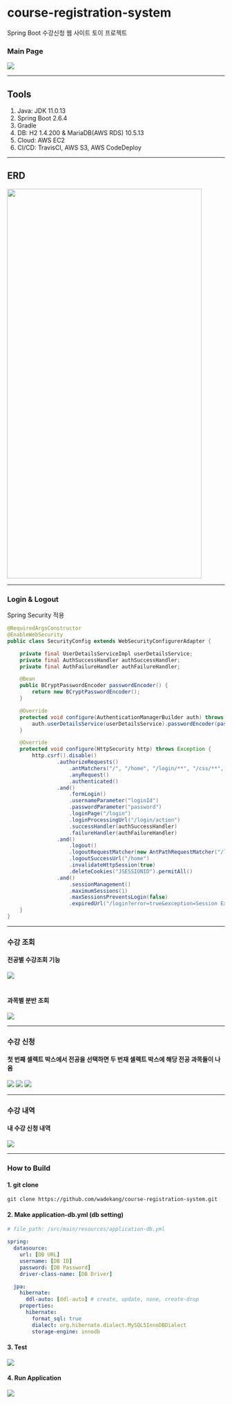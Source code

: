 # course-registration-system
Spring Boot 수강신청 웹 사이트 토이 프로젝트

### Main Page
<img src="https://user-images.githubusercontent.com/49421226/160076539-2fbc7bf1-324a-4341-9a2a-6587d3e69227.png">

---
## Tools
1. Java: JDK 11.0.13
2. Spring Boot 2.6.4
3. Gradle
4. DB: H2 1.4.200 & MariaDB(AWS RDS) 10.5.13
5. Cloud: AWS EC2
6. CI/CD: TravisCI, AWS S3, AWS CodeDeploy

---
## ERD
<img src="https://user-images.githubusercontent.com/49421226/157011402-7a7a8b26-0304-4894-b6ff-17f23f828601.png" width="450" height="900">

--- 
### Login & Logout

Spring Security 적용
```java
@RequiredArgsConstructor
@EnableWebSecurity
public class SecurityConfig extends WebSecurityConfigurerAdapter {

    private final UserDetailsServiceImpl userDetailsService;
    private final AuthSuccessHandler authSuccessHandler;
    private final AuthFailureHandler authFailureHandler;

    @Bean
    public BCryptPasswordEncoder passwordEncoder() {
        return new BCryptPasswordEncoder();
    }

    @Override
    protected void configure(AuthenticationManagerBuilder auth) throws Exception {
        auth.userDetailsService(userDetailsService).passwordEncoder(passwordEncoder());
    }

    @Override
    protected void configure(HttpSecurity http) throws Exception {
        http.csrf().disable()
                .authorizeRequests()
                    .antMatchers("/", "/home", "/login/**", "/css/**", "/signup/**").permitAll()
                    .anyRequest()
                    .authenticated()
                .and()
                    .formLogin()
                    .usernameParameter("loginId")
                    .passwordParameter("password")
                    .loginPage("/login")
                    .loginProcessingUrl("/login/action")
                    .successHandler(authSuccessHandler)
                    .failureHandler(authFailureHandler)
                .and()
                    .logout()
                    .logoutRequestMatcher(new AntPathRequestMatcher("/logout"))
                    .logoutSuccessUrl("/home")
                    .invalidateHttpSession(true)
                    .deleteCookies("JSESSIONID").permitAll()
                .and()
                    .sessionManagement()
                    .maximumSessions(1)
                    .maxSessionsPreventsLogin(false)
                    .expiredUrl("/login?error=true&exception=Session Expired!");
    }
}
```
---
### 수강 조회

#### 전공별 수강조회 기능
<img src="https://user-images.githubusercontent.com/49421226/160076998-cbc3b303-387f-4262-a8c6-5061de982af0.png">

#
#### 과목별 분반 조회
<img src="https://user-images.githubusercontent.com/49421226/160077193-1589805d-711a-4a3f-a828-115da61c07e8.png">

---
### 수강 신청

#### 첫 번째 셀렉트 박스에서 전공을 선택하면 두 번재 셀렉트 박스에 해당 전공 과목들이 나옴
<img src="https://user-images.githubusercontent.com/49421226/160077603-69bc1321-59b5-458c-a5fe-2967de40f9b4.png">
<img src="https://user-images.githubusercontent.com/49421226/160077852-c07afd49-6e3f-41bb-9cbc-5172dd51b124.png">
<img src="https://user-images.githubusercontent.com/49421226/160077882-49387f55-5c8a-4506-b125-71268fd1ec9f.png">

---
### 수강 내역

#### 내 수강 신청 내역
<img src="https://user-images.githubusercontent.com/49421226/160078294-14f55840-aa18-4c99-ada7-10931299c7f8.png">

---
### How to Build

#### 1. git clone
```shell
git clone https://github.com/wadekang/course-registration-system.git
```

#### 2. Make application-db.yml (db setting)
```yaml
# file_path: /src/main/resources/application-db.yml

spring:
  datasource:
    url: [DB URL]
    username: [DB ID]
    password: [DB Password]
    driver-class-name: [DB Driver]

  jpa:
    hibernate:
      ddl-auto: [ddl-auto] # create, update, none, create-drop
    properties:
      hibernate:
        format_sql: true
        dialect: org.hibernate.dialect.MySQL5InnoDBDialect
        storage-engine: innodb
```

#### 3. Test
<img src="https://user-images.githubusercontent.com/49421226/160832960-3fcf043a-d38a-4e86-902e-eea8e1e2be10.png">

#### 4. Run Application
<img src="https://user-images.githubusercontent.com/49421226/160833658-37159d1f-346b-4684-a72c-0828dfe32320.png">

